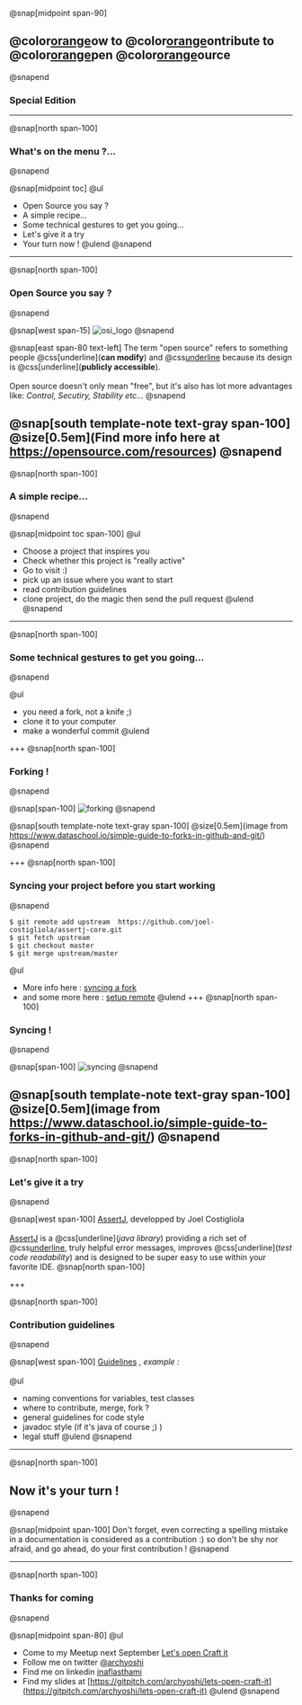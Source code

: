 @snap[midpoint span-90]
## @color[orange](H)ow to @color[orange](C)ontribute to @color[orange](O)pen @color[orange](S)ource
@snapend
### Special Edition

---

@snap[north span-100]
### What's on the menu ?...
@snapend

@snap[midpoint toc]
@ul[](false)
* Open Source you say ?
* A simple recipe...
* Some technical gestures to get you going...
* Let's give it a try
* Your turn now !
@ulend
@snapend
---

@snap[north span-100]
### Open Source you say ?
@snapend

@snap[west span-15]
![osi_logo](https://opensource.org/files/osi_standard_logo_0.png)
@snapend

@snap[east span-80 text-left]
The term "open source" refers to something people @css[underline](**can modify**) and @css[underline](**share**) because its design is @css[underline](**publicly accessible**).
<br><br>
Open source doesn't only mean "free", but it's also has lot more advantages like:
*Control, Secutiry, Stability etc...*
@snapend

@snap[south template-note text-gray span-100]
@size[0.5em](Find more info here at https://opensource.com/resources)
@snapend
---

@snap[north span-100]
### A simple recipe...
@snapend

@snap[midpoint toc span-100]
@ul
* Choose a project that inspires you
* Check whether this project is "really active"
* Go to visit :)
* pick up an issue where you want to start
* read contribution guidelines
* clone project, do the magic then send the pull request
@ulend
@snapend

---
@snap[north span-100]
### Some technical gestures to get you going...
@snapend

@ul[](false)
* you need a fork, not a knife ;)
* clone it to your computer
* make a wonderful commit
@ulend

+++
@snap[north span-100]
### Forking !
@snapend

@snap[span-100]
![forking](https://www.dataschool.io/content/images/2014/Mar/github1.png)
@snapend

@snap[south template-note text-gray span-100]
@size[0.5em](image from https://www.dataschool.io/simple-guide-to-forks-in-github-and-git/)
@snapend

+++
@snap[north span-100]
### Syncing your project before you start working
@snapend

```shell
$ git remote add upstream  https://github.com/joel-costigliola/assertj-core.git
$ git fetch upstream
$ git checkout master
$ git merge upstream/master
```
@ul[](false)
* More info here : [syncing a fork](https://help.github.com/en/articles/syncing-a-fork)
* and some more here : [setup remote](https://www.neonscience.org/git-setup-remote)
@ulend
+++
@snap[north span-100]
### Syncing !
@snapend

@snap[span-100]
![syncing](https://www.dataschool.io/content/images/2014/Mar/github2.png)
@snapend

@snap[south template-note text-gray span-100]
@size[0.5em](image from https://www.dataschool.io/simple-guide-to-forks-in-github-and-git/)
@snapend
---

@snap[north span-100]
### Let's give it a try
@snapend

@snap[west span-100]
[AssertJ](https://github.com/joel-costigliola/assertj-core), developped by Joel Costigliola
<br><br>
[AssertJ](https://github.com/joel-costigliola/assertj-core) is a @css[underline](*java library*) providing a rich set of @css[underline](*assertions*), truly helpful error messages, improves @css[underline](*test code readability*) and is designed to be super easy to use within your favorite IDE.
@snap[north span-100]

+++

@snap[north span-100]
### Contribution guidelines
@snapend

@snap[west span-100]
[Guidelines](https://github.com/joel-costigliola/assertj-core/blob/master/CONTRIBUTING.md)
, *example :*
<br><br>
@ul
* naming conventions for variables, test classes
* where to contribute, merge, fork ?
* general guidelines for code style
* javadoc style (if it's java of course ;) )
* legal stuff
@ulend
@snapend

---
@snap[north span-100]
## Now it's your turn !
@snapend

@snap[midpoint span-100]
Don't forget, even correcting a spelling mistake in a documentation is considered as a contribution :)
so don't be shy nor afraid, and go ahead, do your first contribution !
@snapend

---

@snap[north span-100]
### Thanks for coming
@snapend

@snap[midpoint span-80]
@ul[](false)
- Come to my Meetup next September [Let's open Craft it](https://www.meetup.com/fr-FR/Paris-Lets-Open-Craft-It-contribute-to-open-source/)
- Follow me on twitter [@archyoshi](http://twitter.com/archYoshi)
- Find me on linkedin [inaflasthami](https://www.linkedin.com/in/inaflasthami/)
- Find my slides at [https://gitpitch.com/archyoshi/lets-open-craft-it](https://gitpitch.com/archyoshi/lets-open-craft-it)
@ulend
@snapend
